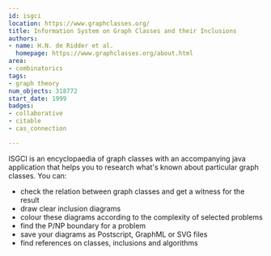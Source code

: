 ```yaml
---
id: isgci
location: https://www.graphclasses.org/
title: Information System on Graph Classes and their Inclusions
authors:
- name: H.N. de Ridder et al.
  homepage: https://www.graphclasses.org/about.html
area:
- combinatorics
tags:
- graph theory
num_objects: 318772
start_date: 1999
badges:
- collaborative
- citable
- cas_connection

---
```


ISGCI is an encyclopaedia of graph classes with an accompanying java application that helps you to research what's known about particular graph classes. You can:

 * check the relation between graph classes and get a witness for the result
 * draw clear inclusion diagrams
 * colour these diagrams according to the complexity of selected problems
 * find the P/NP boundary for a problem
 * save your diagrams as Postscript, GraphML or SVG files
 * find references on classes, inclusions and algorithms
